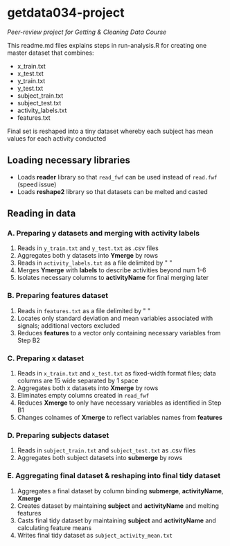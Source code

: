 # getdata034-project
*Peer-review project for Getting &amp; Cleaning Data Course*

This readme.md files explains steps in run-analysis.R for creating one master dataset that combines:
- x_train.txt
- x_test.txt
- y_train.txt
- y_test.txt
- subject_train.txt
- subject_test.txt
- activity_labels.txt
- features.txt 

Final set is reshaped into a tiny dataset whereby each subject has mean values for each activity conducted 

## Loading necessary libraries
- Loads **reader** library so that `read_fwf` can be used instead of `read.fwf` (speed issue)
- Loads **reshape2** library so that datasets can be melted and casted

## Reading in data
### A. Preparing y datasets and merging with activity labels
1. Reads in `y_train.txt` and `y_test.txt` as .csv files
2. Aggregates both y datasets into **Ymerge** by rows
3. Reads in `activity_labels.txt` as a file delimited by " " 
4. Merges **Ymerge** with **labels** to describe activities beyond num 1-6
5. Isolates necessary columns to **activityName** for final merging later

### B. Preparing features dataset
1. Reads in `features.txt` as a file delimited by " " 
2. Locates only standard deviation and mean variables associated with signals; additional vectors excluded
3. Reduces **features** to a vector only containing necessary variables from Step B2

### C. Preparing x dataset
1. Reads in `x_train.txt` and `x_test.txt` as fixed-width format files; data columns are 15 wide separated by 1 space
2. Aggregates both x datasets into **Xmerge** by rows
3. Eliminates empty columns created in `read_fwf`
4. Reduces **Xmerge** to only have necessary variables as identified in Step B1
5. Changes colnames of **Xmerge** to reflect variables names from **features**

### D. Preparing subjects dataset
1. Reads in `subject_train.txt` and `subject_test.txt` as .csv files
2. Aggregates both subject datasets into **submerge** by rows

### E. Aggregating final dataset & reshaping into final tidy dataset
1. Aggregates a final dataset by column binding **submerge**, **activityName**, **Xmerge**
2. Creates dataset by maintaining **subject** and **activityName** and melting features
3. Casts final tidy dataset by maintaining **subject** and **activityName** and calculating feature means
4. Writes final tidy dataset as `subject_activity_mean.txt`
